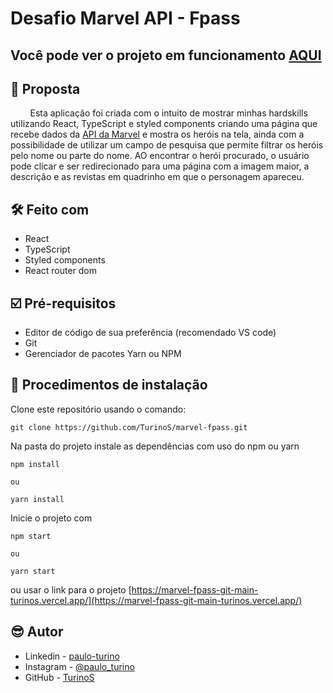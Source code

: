 # Desafio Marvel API - Fpass

## Você pode ver o projeto em funcionamento [AQUI](https://marvel-fpass-git-main-turinos.vercel.app/)


## 🚀 Proposta
&nbsp;&nbsp;&nbsp;&nbsp;&nbsp;&nbsp;&nbsp;&nbsp;Esta aplicação foi criada com o intuito de mostrar minhas hardskills utilizando React, TypeScript e styled components criando uma página que recebe dados da [API da Marvel](https://developer.marvel.com/) e mostra os heróis na tela, ainda com a possibilidade de utilizar um campo de pesquisa que permite filtrar os heróis pelo nome ou parte do nome. AO encontrar o herói procurado, o usuário pode clicar e ser redirecionado para uma página com a imagem maior, a descrição e as revistas em quadrinho em que o personagem apareceu.

## 🛠 Feito com

+ React
+ TypeScript
+ Styled components
+ React router dom

## ☑️ Pré-requisitos

 + Editor de código de sua preferência (recomendado VS code)
 + Git
 + Gerenciador de pacotes Yarn ou NPM

## 📝 Procedimentos de instalação

Clone este repositório usando o comando:

```
git clone https://github.com/TurinoS/marvel-fpass.git
```

Na pasta do projeto instale as dependências com uso do npm ou yarn

```
npm install

ou

yarn install
```
Inicie o projeto com

```
npm start

ou

yarn start
```

ou usar o link para o projeto [https://marvel-fpass-git-main-turinos.vercel.app/](https://marvel-fpass-git-main-turinos.vercel.app/)

## 😎 Autor

+ Linkedin - [paulo-turino](https://www.linkedin.com/in/paulo-turino/)
+ Instagram - [@paulo_turino](https://www.instagram.com/paulo_turino/)
+ GitHub - [TurinoS](https://github.com/TurinoS)
